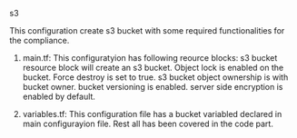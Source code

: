 s3

This configuration create s3 bucket with some required functionalities for the compliance.

1. main.tf: This configuratyion has following reource blocks:
s3 bucket resource block will create an s3 bucket.
Object lock is enabled on the bucket.
Force destroy is set to true. 
s3 bucket object ownership is with bucket owner.
bucket versioning is enabled.
server side encryption is enabled by default.

2. variables.tf: This configuration file has a bucket variabled declared in main configurayion file. Rest all has been covered in the code part.